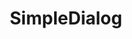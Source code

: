 ---
title: SimpleDialog
lang: fr
ref: simpledialog
categories:
    - Plugin
description: SimpleDialog est un moyen simple de créer des fenêtres modales et des boîtes de dialogue. Il suffit de télécharger le code source, d'ajouter quelques classes, et voilà!
buttons:
    - label: Voir sur Github
      url: https://github.com/jeremygoulet96/SimpleDialog
      target: external
published: true
---